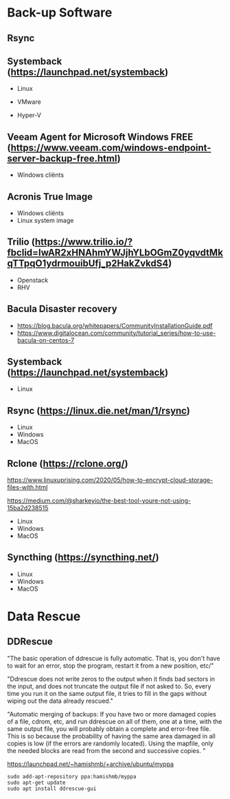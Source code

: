 # Back-up Software

## Rsync

## Systemback (https://launchpad.net/systemback)
- Linux

- VMware
- Hyper-V

## Veeam Agent for Microsoft Windows FREE (https://www.veeam.com/windows-endpoint-server-backup-free.html)

- Windows cliënts

## Acronis True Image

- Windows cliënts
- Linux system image

## Trilio (https://www.trilio.io/?fbclid=IwAR2xHNAhmYWJjhYLbOGmZ0yqvdtMkqTTpqO1ydrmouibUfj_p2HakZvkdS4)

- Openstack
- RHV

## Bacula Disaster recovery 

- https://blog.bacula.org/whitepapers/CommunityInstallationGuide.pdf
- https://www.digitalocean.com/community/tutorial_series/how-to-use-bacula-on-centos-7

## Systemback (https://launchpad.net/systemback)
- Linux
  
## Rsync (https://linux.die.net/man/1/rsync)

- Linux
- Windows
- MacOS

## Rclone (https://rclone.org/)

https://www.linuxuprising.com/2020/05/how-to-encrypt-cloud-storage-files-with.html

https://medium.com/@sharkeyio/the-best-tool-youre-not-using-15ba2d238515

- Linux
- Windows
- MacOS

## Syncthing (https://syncthing.net/)

- Linux
- Windows
- MacOS

# Data Rescue

## DDRescue

"The basic operation of ddrescue is fully automatic. That is, you don't have to wait for an error, stop the program, restart it from a new position, etc/"

"Ddrescue does not write zeros to the output when it finds bad sectors in the input, and does not truncate the output file if not asked to. So, every time you run it on the same output file, it tries to fill in the gaps without wiping out the data already rescued."

"Automatic merging of backups: If you have two or more damaged copies of a file, cdrom, etc, and run ddrescue on all of them, one at a time, with the same output file, you will probably obtain a complete and error-free file. This is so because the probability of having the same area damaged in all copies is low (if the errors are randomly located). Using the mapfile, only the needed blocks are read from the second and successive copies. "

https://launchpad.net/~hamishmb/+archive/ubuntu/myppa

```
sudo add-apt-repository ppa:hamishmb/myppa
sudo apt-get update
sudo apt install ddrescue-gui
```
